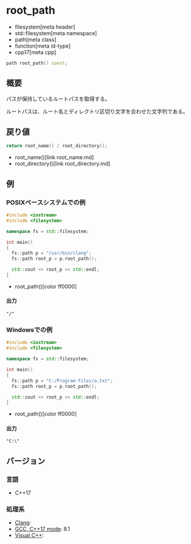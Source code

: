 # root_path
* filesystem[meta header]
* std::filesystem[meta namespace]
* path[meta class]
* function[meta id-type]
* cpp17[meta cpp]

```cpp
path root_path() const;
```

## 概要
パスが保持しているルートパスを取得する。

ルートパスは、ルート名とディレクトリ区切り文字を合わせた文字列である。


## 戻り値
```cpp
return root_name() / root_directory();
```
* root_name()[link root_name.md]
* root_directory()[link root_directory.md]


## 例
### POSIXベースシステムでの例
```cpp example
#include <iostream>
#include <filesystem>

namespace fs = std::filesystem;

int main()
{
  fs::path p = "/usr/bin/clang";
  fs::path root_p = p.root_path();

  std::cout << root_p << std::endl;
}
```
* root_path()[color ff0000]


#### 出力
```
"/"
```


### Windowsでの例
```cpp example
#include <iostream>
#include <filesystem>

namespace fs = std::filesystem;

int main()
{
  fs::path p = "C:/Program Files/a.txt";
  fs::path root_p = p.root_path();

  std::cout << root_p << std::endl;
}
```
* root_path()[color ff0000]

#### 出力
```
"C:\"
```


## バージョン
### 言語
- C++17

### 処理系
- [Clang](/implementation.md#clang):
- [GCC, C++17 mode](/implementation.md#gcc): 8.1
- [Visual C++](/implementation.md#visual_cpp):
